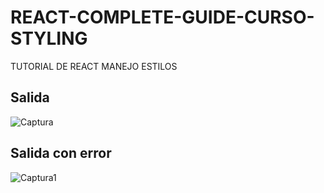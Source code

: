 # REACT-COMPLETE-GUIDE-CURSO-STYLING
TUTORIAL DE REACT MANEJO ESTILOS

## Salida 
![Captura](https://user-images.githubusercontent.com/7141537/153025693-8a5aaf55-39f1-4f3d-81c0-29c32f0a3327.PNG)

## Salida con error
![Captura1](https://user-images.githubusercontent.com/7141537/153025691-05232183-8fe8-4a2c-9d07-a9663b8d4976.PNG)

